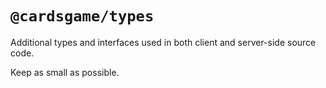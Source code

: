 # `@cardsgame/types`

Additional types and interfaces used in both client and server-side source code.

Keep as small as possible.
